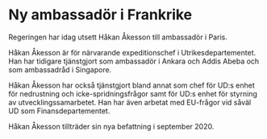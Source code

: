 # Ny ambassadör i Frankrike

Regeringen har idag utsett Håkan Åkesson till ambassadör i Paris.

Håkan Åkesson är för närvarande expeditionschef i Utrikesdepartementet. Han har tidigare tjänstgjort som ambassadör i Ankara och Addis Abeba och som ambassadråd i Singapore.

Håkan Åkesson har också tjänstgjort bland annat som chef för UD:s enhet för nedrustning och icke-spridningsfrågor samt för UD:s enhet för styrning av utvecklingssamarbetet. Han har även arbetat med EU-frågor vid såväl UD som Finansdepartementet.

Håkan Åkesson tillträder sin nya befattning i september 2020.
